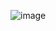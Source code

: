![image](https://github.com/zakaria0101echifaouy/Linux-Shell-HackerRank/assets/108145379/be7bae2e-d533-4aa8-9a41-47d6c5ae791c)
